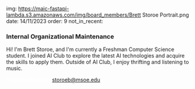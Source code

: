 img: https://maic-fastapi-lambda.s3.amazonaws.com/img/board_members/Brett Storoe Portrait.png
date: 14/11/2023
order: 9
not_in_recent:

### Internal Organizational Maintenance

Hi! I'm Brett Storoe, and I'm currently a Freshman Computer Science student. I joined AI Club to explore the latest AI technologies and acquire the skills to apply them. Outside of AI Club, I enjoy thrifting and listening to music.

<a style = 'font-weight: bold; color: white;'>Contact Me Here:</a> <a style = 'color: blue eyes;'>storoeb@msoe.edu</a>